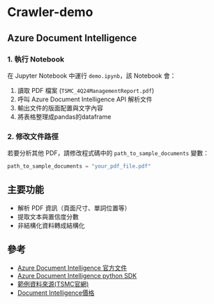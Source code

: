 # Crawler-demo
## Azure Document Intelligence
### 1. 執行 Notebook
在 Jupyter Notebook 中運行 `demo.ipynb`，該 Notebook 會：
1. 讀取 PDF 檔案 (`TSMC_4Q24ManagementReport.pdf`)
2. 呼叫 Azure Document Intelligence API 解析文件
3. 輸出文件的版面配置與文字內容
4. 將表格整理成pandas的dataframe

### 2. 修改文件路徑
若要分析其他 PDF，請修改程式碼中的 `path_to_sample_documents` 變數：
```python
path_to_sample_documents = "your_pdf_file.pdf"
```

## 主要功能
- 解析 PDF 資訊（頁面尺寸、單詞位置等）
- 提取文本與置信度分數
- 非結構化資料轉成結構化

## 參考
- [Azure Document Intelligence 官方文件](https://learn.microsoft.com/en-us/azure/ai-services/document-intelligence/)
- [Azure Document Intelligence python SDK](https://learn.microsoft.com/en-us/azure/ai-services/document-intelligence/quickstarts/get-started-sdks-rest-api?view=doc-intel-4.0.0&pivots=programming-language-python)
- [範例資料來源(TSMC官網)](https://investor.tsmc.com/chinese/quarterly-results/2024/q4)
- [Document Intelligence價格](https://azure.microsoft.com/en-us/pricing/details/ai-document-intelligence/)